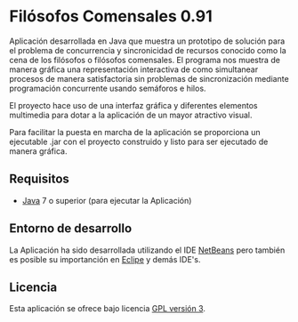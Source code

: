 Filósofos Comensales 0.91
================================

Aplicación desarrollada en Java que muestra un prototipo de solución para el problema 
de concurrencia y sincronicidad de recursos conocido como la cena de los filósofos o 
filósofos comensales. El programa nos muestra de manera gráfica una representación
interactiva de como simultanear procesos de manera satisfactoria sin problemas de
sincronización mediante programación concurrente usando semáforos e hilos.

El proyecto hace uso de una interfaz gráfica y diferentes elementos multimedia para dotar
a la aplicación de un mayor atractivo visual.

Para facilitar la puesta en marcha de la aplicación se proporciona un ejecutable .jar con el 
proyecto construido y listo para ser ejecutado de manera gráfica.

## Requisitos
- [Java] 7 o superior (para ejecutar la Aplicación)

## Entorno de desarrollo
La Aplicación ha sido desarrollada utilizando el IDE [NetBeans] pero también es posible su 
importanción en [Eclipe] y demás IDE's.

## Licencia
Esta aplicación se ofrece bajo licencia [GPL versión 3].

[GPL versión 3]: https://www.gnu.org/licenses/gpl-3.0.en.html
[NetBeans]: https://netbeans.org/
[Eclipe]: https://eclipse.org/
[Java]: https://www.java.com/
